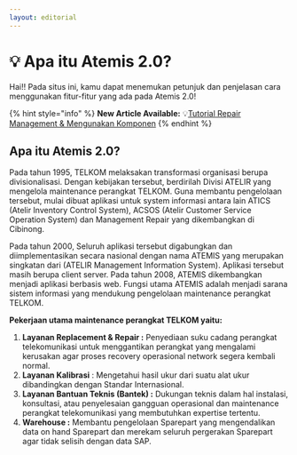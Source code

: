```yaml
---
layout: editorial
---
```


# 💡 Apa itu Atemis 2.0?

Hai!! Pada situs ini, kamu dapat menemukan petunjuk dan penjelasan cara menggunakan fitur-fitur yang ada pada Atemis 2.0!

{% hint style="info" %}
**New Article Available:** 💡[Tutorial Repair Management & Mengunakan Komponen](input-order/order-replacement/repair-management-and-komponen.md)
{% endhint %}

## Apa itu Atemis  2.0?

Pada tahun 1995, TELKOM melaksakan transformasi organisasi berupa divisionalisasi. Dengan kebijakan tersebut, berdirilah Divisi ATELIR yang mengelola maintenance perangkat TELKOM. Guna membantu pengelolaan tersebut, mulai dibuat aplikasi untuk system informasi antara lain ATICS (Atelir Inventory Control System), ACSOS (Atelir Customer Service Operation System) dan Management Repair yang dikembangkan di Cibinong.

Pada tahun 2000, Seluruh aplikasi tersebut digabungkan dan diimplementasikan secara nasional dengan nama ATEMIS yang merupakan singkatan dari (ATELIR Management Information System). Aplikasi tersebut masih berupa client server. Pada tahun 2008, ATEMIS dikembangkan menjadi aplikasi berbasis web. Fungsi utama ATEMIS adalah menjadi sarana sistem informasi yang mendukung pengelolaan maintenance perangkat TELKOM.



**Pekerjaan utama maintenance perangkat TELKOM yaitu:**&#x20;

1. **Layanan Replacement & Repair :** Penyediaan suku cadang perangkat telekomunikasi untuk menggantikan perangkat yang mengalami kerusakan agar proses recovery operasional network segera kembali normal.
2. **Layanan Kalibrasi** : Mengetahui hasil ukur dari suatu alat ukur dibandingkan dengan Standar Internasional.
3. **Layanan Bantuan Teknis (Bantek) :** Dukungan teknis dalam hal instalasi, konsultasi, atau penyelesaian gangguan operasional dan maintenance perangkat telekomunikasi yang membutuhkan expertise tertentu.
4. **Warehouse :** Membantu pengelolaan Sparepart yang mengendalikan data on hand Sparepart dan merekam seluruh pergerakan Sparepart agar tidak selisih dengan data SAP.
